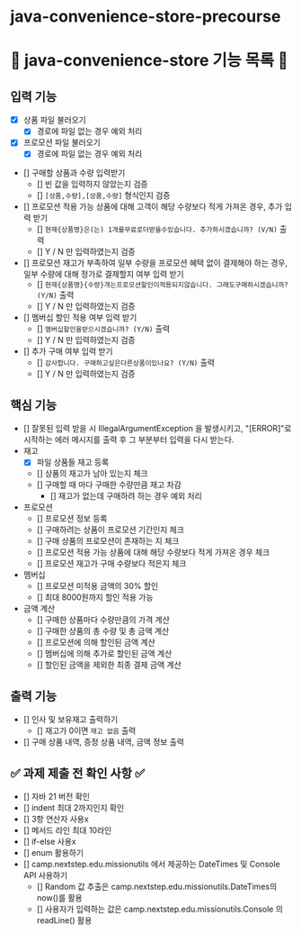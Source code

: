 # java-convenience-store-precourse

# 📝 java-convenience-store 기능 목록 📝

## 입력 기능

- [x] 상품 파일 불러오기
    - [x] 경로에 파일 없는 경우 예외 처리
- [x] 프로모션 파일 불러오기
    - [x] 경로에 파일 없는 경우 예외 처리
- [] 구매할 상품과 수량 입력받기
    - [] 빈 값을 입력하지 않았는지 검증
    - [] `[상품,수량],[상품,수량]` 형식인지 검증
- [] 프로모션 적용 가능 상품에 대해 고객이 해당 수량보다 적게 가져온 경우, 추가 입력 받기
    - [] `현재{상품명}은(는) 1개를무료로더받을수있습니다. 추가하시겠습니까? (V/N)` 출력
    - [] Y / N 만 입력하였는지 검증
- [] 프로모션 재고가 부족하여 일부 수량을 프로모션 혜택 없이 결제해야 하는 경우, 일부 수량에 대해 정가로 결제할지 여부 입력 받기
    - [] `현재{상품명}{수량}개는프로모션할인이적용되지않습니다. 그래도구매하시겠습니까? (Y/N)` 출력
    - [] Y / N 만 입력하였는지 검증
- [] 멤버십 할인 적용 여부 입력 받기
    - [] `멤버십할인을받으시겠습니까? (Y/N)` 출력
    - [] Y / N 만 입력하였는지 검증
- [] 추가 구매 여부 입력 받기
    - [] `감사합니다. 구매하고싶은다른상품이있나요? (Y/N)` 출력
    - [] Y / N 만 입력하였는지 검증

## 핵심 기능

- [] 잘못된 입력 받을 시 IllegalArgumentException 을 발생시키고,
  "[ERROR]"로 시작하는 에러 메시지를 출력 후 그 부분부터 입력을 다시 받는다.
- 재고
    - [x] 파일 상품들 재고 등록
    - [] 상품의 재고가 남아 있는지 체크
    - [] 구매할 때 마다 구매한 수량만큼 재고 차감
        - [] 재고가 없는데 구매하려 하는 경우 예외 처리
- 프로모션
    - [] 프로모션 정보 등록
    - [] 구매하려는 상품이 프로모션 기간인지 체크
    - [] 구매 상품의 프로모션이 존재하는 지 체크
    - [] 프로모션 적용 가능 상품에 대해 해당 수량보다 적게 가져온 경우 체크
    - [] 프로모션 재고가 구매 수량보다 적은지 체크
- 멤버십
    - [] 프로모션 미적용 금액의 30% 할인
    - [] 최대 8000원까지 할인 적용 가능
- 금액 계산
    - [] 구매한 상품마다 수량만큼의 가격 계산
    - [] 구매한 상품의 총 수량 및 총 금액 계산
    - [] 프로모션에 의해 할인된 금액 계산
    - [] 멤버십에 의해 추가로 할인된 금액 계산
    - [] 할인된 금액을 제외한 최종 결제 금액 계산
  
## 출력 기능

- [] 인사 및 보유재고 출력하기
    - [] 재고가 0이면 `재고 없음` 출력
- [] 구매 상품 내역, 증정 상품 내역, 금액 정보 출력

## ✅ 과제 제출 전 확인 사항 ✅

- [] 자바 21 버전 확인
- [] indent 최대 2까지인지 확인
- [] 3항 연산자 사용x
- [] 메서드 라인 최대 10라인
- [] if-else 사용x
- [] enum 활용하기
- [] camp.nextstep.edu.missionutils 에서 제공하는 DateTimes 및 Console API 사용하기
    - [] Random 값 추출은 camp.nextstep.edu.missionutils.DateTimes의 now()를 활용
    - [] 사용자가 입력하는 값은 camp.nextstep.edu.missionutils.Console 의 readLine() 활용
